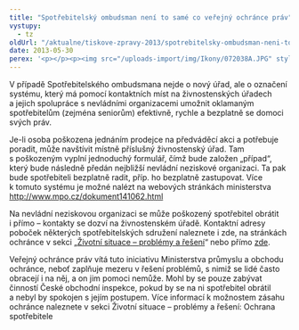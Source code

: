 ```yaml
---
title: "Spotřebitelský ombudsman není to samé co veřejný ochránce práv"
vystupy:
  - tz
oldUrl: "/aktualne/tiskove-zpravy-2013/spotrebitelsky-ombudsman-neni-to-same-co-verejny-ochrance-prav"
date: 2013-05-30
perex: '<p></p><p><img src="/uploads-import/img/Ikony/072038A.JPG" style="PADDING-RIGHT: 10px; FLOAT: left" height="219" width="157" alt="" />Za účelem okamžitého řešení problémů s nepoctivým přístupem některých prodejců na tzv. předváděcích akcích vytvořilo Ministerstvo průmyslu a obchodu při živnostenských úřadech nový systém tzv. Spotřebitelského ombudsmana. Lidé by si ho však neměli plést s veřejným ochráncem práv (ombudsmanem), protože ten není oprávněn jednání prodejců na předváděcích akcích prošetřovat, ani poskytovat právní poradenství v této oblasti.</p>'
---
```


<!-- imported from the old website -->

<p>V případě Spotřebitelského ombudsmana nejde o nový úřad, ale o označení systému, který má pomocí kontaktních míst na živnostenských úřadech a jejich spolupráce s nevládními organizacemi umožnit oklamaným spotřebitelům (zejména seniorům) efektivně, rychle a bezplatně se domoci svých práv. </p><p>Je-li osoba poškozena jednáním prodejce na předváděcí akci a potřebuje poradit, může navštívit místně příslušný živnostenský úřad. Tam s poškozeným vyplní jednoduchý formulář, čímž bude založen „případ“, který bude následně předán nejbližší nevládní neziskové organizaci. Ta pak bude spotřebiteli bezplatně radit, příp. ho bezplatně zastupovat. Více k tomuto systému je možné nalézt na webových stránkách ministerstva <a title="Otevření do nového okna" href="http://www.mpo.cz/dokument141062.html" target="_blank">http://www.mpo.cz/dokument141062.html</a>  </p><p>Na nevládní neziskovou organizaci se může poškozený spotřebitel obrátit i přímo – kontakty se dozví na živnostenském úřadě. Kontaktní adresy poboček některých spotřebitelských sdružení naleznete i zde, na stránkách ochránce v sekci „<a href="/stiznosti-na-urady/chcete-si-stezovat/zivotni-situace/" target="_blank">Životní situace – problémy a řešení</a>“ nebo přímo <a href="/uploads-import/Letaky/Ochrana_spotrebitele-priloha_III-13.pdf" target="_blank">zde</a>.</p><p>Veřejný ochránce práv vítá tuto iniciativu Ministerstva průmyslu a obchodu ochránce, neboť zaplňuje mezeru v řešení problémů, s nimiž se lidé často obracejí i na něj, a on jim pomoci nemůže. Mohl by se pouze zabývat činností České obchodní inspekce, pokud by se na ni spotřebitel obrátil a nebyl by spokojen s jejím postupem. Více informací k možnostem zásahu ochránce naleznete v sekci Životní situace – problémy a řešení: Ochrana spotřebitele</p>
